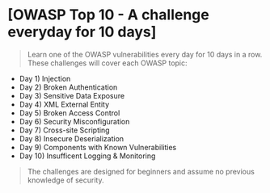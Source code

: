 # [OWASP Top 10 - A challenge everyday for 10 days]


> Learn one of the OWASP vulnerabilities every day for 10 days in a row.\
> These challenges will cover each OWASP topic:
   - Day 1) Injection
   - Day 2) Broken Authentication
   - Day 3) Sensitive Data Exposure
   - Day 4) XML External Entity
   - Day 5) Broken Access Control
   - Day 6) Security Misconfiguration
   - Day 7) Cross-site Scripting
   - Day 8) Insecure Deserialization
   - Day 9) Components with Known Vulnerabilities
   - Day 10) Insufficent Logging & Monitoring
> The challenges are designed for beginners and assume no previous knowledge of security.
